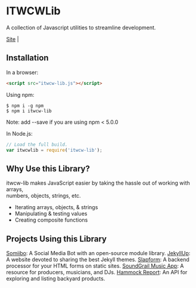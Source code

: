 # ITWCWLib
A collection of Javascript utilities to streamline development.

[Site](https://itwcreativeworks.com/) |

## Installation

In a browser:
```html
<script src="itwcw-lib.js"></script>
```

Using npm:
```shell
$ npm i -g npm
$ npm i itwcw-lib
```
Note: add --save if you are using npm < 5.0.0

In Node.js:
```js
// Load the full build.
var itwcwlib = require('itwcw-lib');

```

## Why Use this Library?

itwcw-lib makes JavaScript easier by taking the hassle out of working with arrays,<br>
numbers, objects, strings, etc.

 * Iterating arrays, objects, & strings
 * Manipulating & testing values
 * Creating composite functions

## Projects Using this Library
[Somiibo](https://somiibo.com/): A Social Media Bot with an open-source module library.
[JekyllUp](https://jekyllup.com/): A website devoted to sharing the best Jekyll themes.
[Slapform](https://slapform.com/): A backend processor for your HTML forms on static sites.
[SoundGrail Music App](https://app.soundgrail.com/): A resource for producers, musicians, and DJs.
[Hammock Report](https://hammockreport.com/): An API for exploring and listing backyard products.
